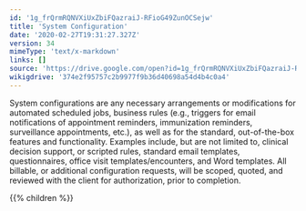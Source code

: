 ```yaml
---
id: '1g_frQrmRQNVXiUxZbiFQazraiJ-RFioG49ZunOCSejw'
title: 'System Configuration'
date: '2020-02-27T19:31:27.327Z'
version: 34
mimeType: 'text/x-markdown'
links: []
source: 'https://drive.google.com/open?id=1g_frQrmRQNVXiUxZbiFQazraiJ-RFioG49ZunOCSejw'
wikigdrive: '374e2f95757c2b9977f9b36d40698a54d4b4c0a4'
---
```

System configurations are any necessary arrangements or modifications for automated scheduled jobs, business rules (e.g., triggers for email notifications of appointment reminders, immunization reminders, surveillance appointments, etc.), as well as for the standard, out-of-the-box features and functionality. Examples include, but are not limited to, clinical decision support, or scripted rules, standard email templates, questionnaires, office visit templates/encounters, and Word templates. All billable, or additional configuration requests, will be scoped, quoted, and reviewed with the client for authorization, prior to completion.

{{% children %}}
